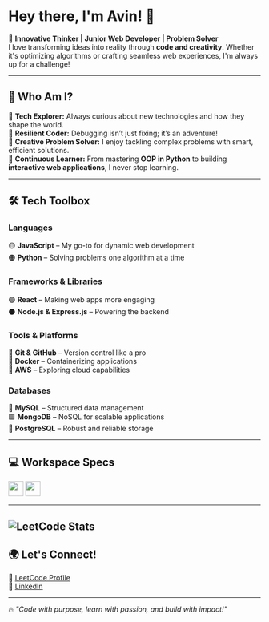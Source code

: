 # Hey there, I'm Avin! 👋  

🚀 **Innovative Thinker | Junior Web Developer | Problem Solver**  
I love transforming ideas into reality through **code and creativity**. Whether it's optimizing algorithms or crafting seamless web experiences, I'm always up for a challenge!  

---

## 🌟 Who Am I?  
🔹 **Tech Explorer:** Always curious about new technologies and how they shape the world.  
🔹 **Resilient Coder:** Debugging isn’t just fixing; it’s an adventure!  
🔹 **Creative Problem Solver:** I enjoy tackling complex problems with smart, efficient solutions.  
🔹 **Continuous Learner:** From mastering **OOP in Python** to building **interactive web applications**, I never stop learning.  

---

## 🛠️ Tech Toolbox  

### **Languages**  
🟡 **JavaScript** – My go-to for dynamic web development  
🟠 **Python** – Solving problems one algorithm at a time  

### **Frameworks & Libraries**  
🟢 **React** – Making web apps more engaging  
⚫ **Node.js & Express.js** – Powering the backend  

### **Tools & Platforms**  
🔹 **Git & GitHub** – Version control like a pro  
🔹 **Docker** – Containerizing applications  
🔹 **AWS** – Exploring cloud capabilities  

### **Databases**  
🔷 **MySQL** – Structured data management  
🟩 **MongoDB** – NoSQL for scalable applications  
🔵 **PostgreSQL** – Robust and reliable storage  

---

## 💻 Workspace Specs  
<img height="30" src="https://img.shields.io/badge/NVIDIA-GTX1650-76B900?style=for-the-badge&logo=nvidia&logoColor=white"/>  
<img height="30" src="https://img.shields.io/badge/AMD-Ryzen_5_4600H-ED1C24?style=for-the-badge&logo=amd&logoColor=white"/>  

---



![LeetCode Stats](https://leetcard.jacoblin.cool/avin2005?theme=dark&font=Noto%20Sans%20Osage)
---

## 🌍 Let's Connect!  
📌 [LeetCode Profile](https://leetcode.com/u/avin2005/)  
📌 [LinkedIn](YOUR_LINKEDIN_PROFILE_LINK)  

---

🔥 _"Code with purpose, learn with passion, and build with impact!"_  
